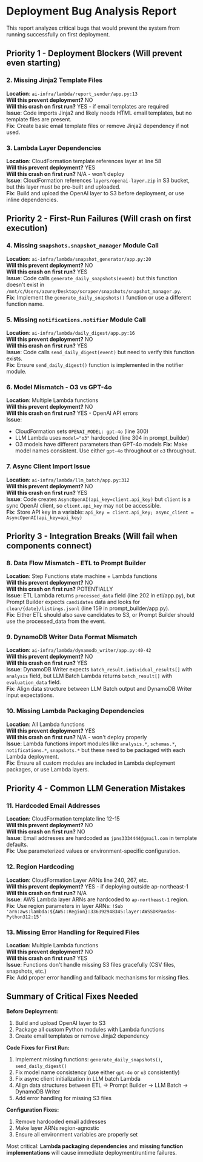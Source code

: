 # Deployment Bug Analysis Report

This report analyzes critical bugs that would prevent the system from running successfully on first deployment.

## Priority 1 - Deployment Blockers (Will prevent even starting)

### 2. Missing Jinja2 Template Files 
**Location**: `ai-infra/lambda/report_sender/app.py:13`  
**Will this prevent deployment?** NO  
**Will this crash on first run?** YES - if email templates are required  
**Issue**: Code imports Jinja2 and likely needs HTML email templates, but no template files are present.  
**Fix**: Create basic email template files or remove Jinja2 dependency if not used.

### 3. Lambda Layer Dependencies
**Location**: CloudFormation template references layer at line 58  
**Will this prevent deployment?** YES  
**Will this crash on first run?** N/A - won't deploy  
**Issue**: CloudFormation references `layers/openai-layer.zip` in S3 bucket, but this layer must be pre-built and uploaded.  
**Fix**: Build and upload the OpenAI layer to S3 before deployment, or use inline dependencies.

## Priority 2 - First-Run Failures (Will crash on first execution)

### 4. Missing `snapshots.snapshot_manager` Module Call
**Location**: `ai-infra/lambda/snapshot_generator/app.py:20`  
**Will this prevent deployment?** NO  
**Will this crash on first run?** YES  
**Issue**: Code calls `generate_daily_snapshots(event)` but this function doesn't exist in `/mnt/c/Users/azure/Desktop/scraper/snapshots/snapshot_manager.py`.  
**Fix**: Implement the `generate_daily_snapshots()` function or use a different function name.

### 5. Missing `notifications.notifier` Module Call
**Location**: `ai-infra/lambda/daily_digest/app.py:16`  
**Will this prevent deployment?** NO  
**Will this crash on first run?** YES  
**Issue**: Code calls `send_daily_digest(event)` but need to verify this function exists.  
**Fix**: Ensure `send_daily_digest()` function is implemented in the notifier module.

### 6. Model Mismatch - O3 vs GPT-4o
**Location**: Multiple Lambda functions  
**Will this prevent deployment?** NO  
**Will this crash on first run?** YES - OpenAI API errors  
**Issue**: 
- CloudFormation sets `OPENAI_MODEL: gpt-4o` (line 300)
- LLM Lambda uses `model="o3"` hardcoded (line 304 in prompt_builder)
- O3 models have different parameters than GPT-4o models
**Fix**: Make model names consistent. Use either `gpt-4o` throughout or `o3` throughout.

### 7. Async Client Import Issue
**Location**: `ai-infra/lambda/llm_batch/app.py:312`  
**Will this prevent deployment?** NO  
**Will this crash on first run?** YES  
**Issue**: Code creates `AsyncOpenAI(api_key=client.api_key)` but `client` is a sync OpenAI client, so `client.api_key` may not be accessible.  
**Fix**: Store API key in a variable: `api_key = client.api_key; async_client = AsyncOpenAI(api_key=api_key)`

## Priority 3 - Integration Breaks (Will fail when components connect)

### 8. Data Flow Mismatch - ETL to Prompt Builder
**Location**: Step Functions state machine + Lambda functions  
**Will this prevent deployment?** NO  
**Will this crash on first run?** POTENTIALLY  
**Issue**: ETL Lambda returns `processed_data` field (line 202 in etl/app.py), but Prompt Builder expects `candidates` data and looks for `clean/{date}/listings.jsonl` (line 159 in prompt_builder/app.py).  
**Fix**: Either ETL should also save candidates to S3, or Prompt Builder should use the processed_data from the event.

### 9. DynamoDB Writer Data Format Mismatch
**Location**: `ai-infra/lambda/dynamodb_writer/app.py:40-42`  
**Will this prevent deployment?** NO  
**Will this crash on first run?** YES  
**Issue**: DynamoDB Writer expects `batch_result.individual_results[]` with `analysis` field, but LLM Batch Lambda returns `batch_result[]` with `evaluation_data` field.  
**Fix**: Align data structure between LLM Batch output and DynamoDB Writer input expectations.

### 10. Missing Lambda Packaging Dependencies
**Location**: All Lambda functions  
**Will this prevent deployment?** YES  
**Will this crash on first run?** N/A - won't deploy properly  
**Issue**: Lambda functions import modules like `analysis.*`, `schemas.*`, `notifications.*`, `snapshots.*` but these need to be packaged with each Lambda deployment.  
**Fix**: Ensure all custom modules are included in Lambda deployment packages, or use Lambda layers.

## Priority 4 - Common LLM Generation Mistakes

### 11. Hardcoded Email Addresses
**Location**: CloudFormation template line 12-15  
**Will this prevent deployment?** NO  
**Will this crash on first run?** NO  
**Issue**: Email addresses are hardcoded as `jpns3334444@gmail.com` in template defaults.  
**Fix**: Use parameterized values or environment-specific configuration.

### 12. Region Hardcoding
**Location**: CloudFormation Layer ARNs line 240, 267, etc.  
**Will this prevent deployment?** YES - if deploying outside ap-northeast-1  
**Will this crash on first run?** N/A  
**Issue**: AWS Lambda layer ARNs are hardcoded to `ap-northeast-1` region.  
**Fix**: Use region parameters in layer ARNs: `!Sub 'arn:aws:lambda:${AWS::Region}:336392948345:layer:AWSSDKPandas-Python312:15'`

### 13. Missing Error Handling for Required Files
**Location**: Multiple Lambda functions  
**Will this prevent deployment?** NO  
**Will this crash on first run?** YES  
**Issue**: Functions don't handle missing S3 files gracefully (CSV files, snapshots, etc.)  
**Fix**: Add proper error handling and fallback mechanisms for missing files.

## Summary of Critical Fixes Needed

**Before Deployment:**
1. Build and upload OpenAI layer to S3
2. Package all custom Python modules with Lambda functions
3. Create email templates or remove Jinja2 dependency

**Code Fixes for First Run:**
1. Implement missing functions: `generate_daily_snapshots()`, `send_daily_digest()`  
2. Fix model name consistency (use either `gpt-4o` or `o3` consistently)
3. Fix async client initialization in LLM batch Lambda
4. Align data structures between ETL → Prompt Builder → LLM Batch → DynamoDB Writer
5. Add error handling for missing S3 files

**Configuration Fixes:**
1. Remove hardcoded email addresses
2. Make layer ARNs region-agnostic
3. Ensure all environment variables are properly set

Most critical: **Lambda packaging dependencies** and **missing function implementations** will cause immediate deployment/runtime failures.